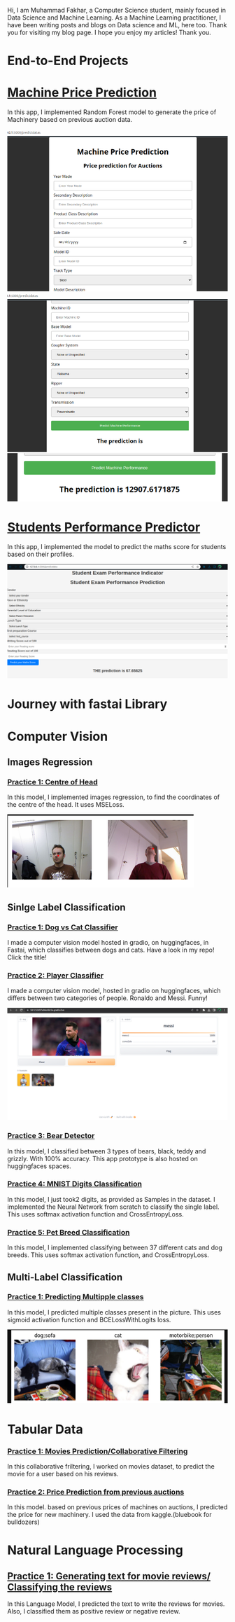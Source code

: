 
Hi, 
I am Muhammad Fakhar, a Computer Science student, mainly focused in Data Science and Machine Learning. 
As a Machine Learning practitioner, I have been writing posts and blogs on Data science and ML, here too. 
Thank you for visiting my blog page. I hope you enjoy my articles!
Thank you.

# End-to-End Projects

# [Machine Price Prediction](https://github.com/fakhar-iqbal/MachineryPriceEstimator_End_to_End_Project)
In this app, I implemented Random Forest model to generate the price of Machinery based on previous auction data. 

![](/images/first.png)
![](/images/second.png)
![](/images/third.png)


# [Students Performance Predictor](https://github.com/fakhar-iqbal/Student_Performance_Predictor_End_to_End_Project)
In this app, I implemented the model to predict the maths score for students based on their profiles. 

![](/images/student.png)


# Journey with fastai Library

# Computer Vision

## Images Regression

### [Practice 1: Centre of Head](https://github.com/fakhar-iqbal/FastaiImplementations/blob/main/ComputerVision/ImagesRegression.ipynb)
In this model, I implemented images regression, to find the coordinates of the centre of the head. It uses MSELoss. 

![](/images/regression.png)

## Sinlge Label Classification

### [Practice 1: Dog vs Cat Classifier](https://github.com/fakhar-iqbal/FastaiImplementations/tree/main/ComputerVision/Dog_vs_CatApp.ipynb)
I made a computer vision model hosted in gradio, on huggingfaces, in Fastai, which classifies between dogs and cats. Have a look in my repo! Click the title!



### [Practice 2: Player Classifier](https://github.com/fakhar-iqbal/FastaiImplementations/tree/main/ComputerVision/PlayerClassifier.ipynb)
I made a computer vision model, hosted in gradio on huggingfaces, which differs between two categories of people. Ronaldo and Messi. Funny! 

![](/images/messi.png)


### [Practice 3: Bear Detector](https://github.com/fakhar-iqbal/FastaiImplementations/tree/main/ComputerVision/BearClassifierPrototype%20.ipynb)
In this model, I classified between 3 types of bears, black, teddy and grizzly. With 100% accuracy. This app prototype is also hosted on huggingfaces spaces. 




### [Practice 4: MNIST Digits Classification](https://github.com/fakhar-iqbal/FastaiImplementations/blob/main/ComputerVision/DigitClassifierNNfromScratch.ipynb)
In this model, I just took2 digits, as provided as Samples in the dataset. I implemented the Neural Network from scratch to classify the single label. This uses softmax activation function and CrossEntropyLoss. 


### [Practice 5: Pet Breed Classification](https://github.com/fakhar-iqbal/FastaiImplementations/blob/main/ComputerVision/PetBreedsNN.ipynb)
In this model, I implemented classifying between 37 different cats and dog breeds. This uses softmax activation function, and CrossEntropyLoss. 

## Multi-Label Classification

### [Practice 1: Predicting Multipple classes](https://github.com/fakhar-iqbal/FastaiImplementations/blob/main/ComputerVision/MultiLabelClassification.ipynb)
In this model, I predicted multiple classes present in the picture. This uses sigmoid activation function and BCELossWithLogits loss. 

![](/images/multilabel.png)


# Tabular Data

### [Practice 1: Movies Prediction/Collaborative Filtering](https://github.com/fakhar-iqbal/FastaiImplementations/blob/main/Collab_filtering_TabularData/CollaborativeFiltering(onMovies).ipynb)
In this collaborative friltering, I worked on movies dataset, to predict the movie for a user based on his reviews. 

### [Practice 2: Price Prediction from previous auctions](https://github.com/fakhar-iqbal/FastaiImplementations/blob/main/Collab_filtering_TabularData/TabularDataModel.ipynb)
In this model. based on previous prices of machines on auctions, I predicted the price for new machinery. I used the data from kaggle.(bluebook for bulldozers)

# Natural Language Processing

## [Practice 1: Generating text for movie reviews/ Classifying the reviews](https://github.com/fakhar-iqbal/FastaiImplementations/blob/main/NLP/LanguageModel_NLP_final.ipynb)
In this Language Model, I predicted the text to write the reviews for movies. Also, I classified them as positive review or negative review. 

